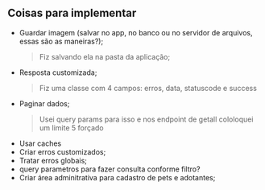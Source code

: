 ## Coisas para implementar

- Guardar imagem (salvar no app, no banco ou no servidor de arquivos, essas são as maneiras?); 
    > Fiz salvando ela na pasta da aplicação;
- Resposta customizada;
    > Fiz uma classe com 4 campos: erros, data, statuscode e success
- Paginar dados;
    > Usei query params para isso e nos endpoint de getall cololoquei um limite 5 forçado
- Usar caches
- Criar erros customizados;
- Tratar erros globais;
- query parametros para fazer consulta conforme filtro?
- Criar área adminitrativa para cadastro de pets e adotantes;

